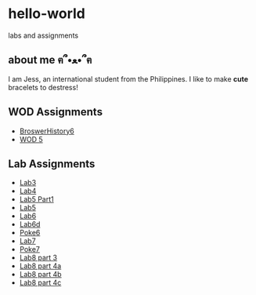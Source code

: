 # hello-world
labs and assignments

## about me ฅ՞•ﻌ•՞ฅ
I am Jess, an international student from the Philippines. I like to make **cute** bracelets to destress!

## WOD Assignments
+ [BroswerHistory6](WODs/BrowserHistory6/index.html)
+ [WOD 5](WODs/SmartPhoneProducts1_1_variables/SmartPhoneProducts1_1/products_display.html)

## Lab Assignments
+ [Lab3](Lab3/SmartPhoneProducts1_1/index.html)
+ [Lab4](Lab4/SmartPhoneProducts1_2/products_display.html)
+ [Lab5 Part1](Lab5/lab5.html)
+ [Lab5](Lab5/SmartPhoneProducts1_3/products_display.html)
+ [Lab6](Lab6/SmartPhoneProducts1_4/products_display.html)
+ [Lab6d](Lab6/SmartPhoneProducts1_4/lab6d.html)
+ [Poke6](Invoice1/invoice.html)
+ [Lab7](Lab7/lab7.html)
+ [Poke7](Invoice2/invoice2.html)
+ [Lab8 part 3](Lab8/lab8ex3.html)
+ [Lab8 part 4a](Lab8/lab8ex4a.html)
+ [Lab8 part 4b](Lab8/lab8ex4b.html)
+ [Lab8 part 4c](Lab8/lab8ex4c.html)
